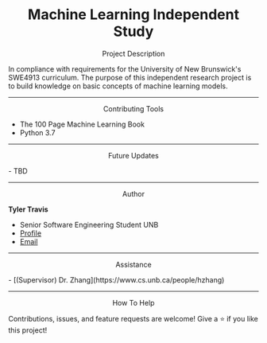 <h1 align="center">Machine Learning Independent Study</h1>

<p align="center">Project Description</p>
In compliance with requirements for the University of New Brunswick's SWE4913 curriculum. The purpose of this independent research project is to build knowledge on basic concepts of machine learning models. 

***

<p align="center">Contributing Tools</p>

- The 100 Page Machine Learning Book
- Python 3.7

***

<p align="center">Future Updates</p>
- TBD 

***

<p align="center">Author</p>

**Tyler Travis**
- Senior Software Engineering Student UNB
- [Profile](https://github.com/tylertraviss)
- [Email](mailto:ttravis@unb.ca?subject=Greetings% "Hello Tyler,")

***

<p align="center">Assistance</p>
- [(Supervisor) Dr. Zhang](https://www.cs.unb.ca/people/hzhang)

***
<p align="center">How To Help</p>
Contributions, issues, and feature requests are welcome!
Give a ⭐️ if you like this project!
